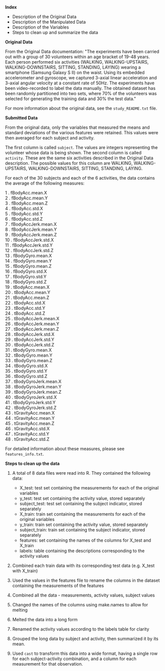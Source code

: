**Index**

* Description of the Original Data
* Description of the Manipulated Data
* Description of the Variables
* Steps to clean up and summarize the data

**Original Data**

From the Original Data documentation:
"The experiments have been carried out with a group of 30 volunteers within an age bracket of 19-48 years. Each person performed six activities (WALKING, WALKING-UPSTAIRS, WALKING-DOWNSTAIRS, SITTING, STANDING, LAYING) wearing a smartphone (Samsung Galaxy S II) on the waist. Using its embedded accelerometer and gyroscope, we captured 3-axial linear acceleration and 3-axial angular velocity at a constant rate of 50Hz. The experiments have been video-recorded to label the data manually. The obtained dataset has been randomly partitioned into two sets, where 70% of the volunteers was selected for generating the training data and 30% the test data."

For more information about the original data, see the `study_README.txt` file.

**Submitted Data**

From the original data, only the variables that measured the means and standard deviations of the various features were retained. This values were then averaged for each subject and activity.

The first column is called ``subject``. The values are integers representing the volunteer whose data is being shown.
The second column is called ``activity``. These are the same six activities described in the Original Data description. The possible values for this column are WALKING, WALKING-UPSTAIRS, WALKING-DOWNSTAIRS, SITTING, STANDING, LAYING.

For each of the 30 subjects and each of the 6 activities, the data contains the average of the following measures:

 1 .  fBodyAcc.mean.X   
 2 .  fBodyAcc.mean.Y   
 3 .  fBodyAcc.mean.Z   
 4 .  fBodyAcc.std.X   
 5 .  fBodyAcc.std.Y   
 6 .  fBodyAcc.std.Z   
 7 .  fBodyAccJerk.mean.X    
 8 .  fBodyAccJerk.mean.Y   
 9 .  fBodyAccJerk.mean.Z   
 10 .  fBodyAccJerk.std.X   
 11 .  fBodyAccJerk.std.Y   
 12 .  fBodyAccJerk.std.Z   
 13 .  fBodyGyro.mean.X   
 14 .  fBodyGyro.mean.Y  
 15 .  fBodyGyro.mean.Z  
 16 .  fBodyGyro.std.X  
 17 .  fBodyGyro.std.Y  
 18 .  fBodyGyro.std.Z  
 19 .  tBodyAcc.mean.X  
 20 .  tBodyAcc.mean.Y  
 21 .  tBodyAcc.mean.Z  
 22 .  tBodyAcc.std.X  
 23 .  tBodyAcc.std.Y  
 24 .  tBodyAcc.std.Z  
 25 .  tBodyAccJerk.mean.X  
 26 .  tBodyAccJerk.mean.Y  
 27 .  tBodyAccJerk.mean.Z  
 28 .  tBodyAccJerk.std.X  
 29 .  tBodyAccJerk.std.Y  
 30 .  tBodyAccJerk.std.Z  
 31 .  tBodyGyro.mean.X  
 32 .  tBodyGyro.mean.Y  
 33 .  tBodyGyro.mean.Z  
 34 .  tBodyGyro.std.X  
 35 .  tBodyGyro.std.Y  
 36 .  tBodyGyro.std.Z  
 37 .  tBodyGyroJerk.mean.X   
 38 .  tBodyGyroJerk.mean.Y   
 39 .  tBodyGyroJerk.mean.Z   
 40 .  tBodyGyroJerk.std.X   
 41 .  tBodyGyroJerk.std.Y  
 42 .  tBodyGyroJerk.std.Z  
 43 .  tGravityAcc.mean.X  
 44 .  tGravityAcc.mean.Y  
 45 .  tGravityAcc.mean.Z  
 46 .  tGravityAcc.std.X  
 47 .  tGravityAcc.std.Y  
 48 .  tGravityAcc.std.Z 
 
For detailed information about these measures, please see ``features_info.txt``.


**Steps to clean up the data**

1. A total of 8 data files were read into R. They contained the following data:  
   *  X_test: test set containing the measurements for each of the original variables  
   *  y_test: test set containing the activity value, stored separately    
   *  subject_test: test set containing the subject indicator, stored separately   
   *  X_train: train set containing the measurements for each of the original variables  
   *  y_train: train set containing the activity value, stored separately  
   *  subject_train: train set containing the subject indicator, stored separately  
   *  features: set containing the names of the columns for X_test and X_train  
   *  labels: table containing the descriptions corresponding to the activity values  

2. Combined each train data with its corresponding test data (e.g. X_test with X_train)

3. Used the values in the features file to rename the columns in the dataset containing the measurements of the features

4. Combined all the data - measurements, activity values, subject values

5. Changed the names of the columns using make.names to allow for melting

6. Melted the data into a long form

7. Renamed the activity values according to the labels table for clarity

8. Grouped the long data by subject and activity, then summarized it by its mean.

9. Used `cast` to transform this data into a wide format, having a single row for each subject-activity combination, and a column for each measurement for that observation.
